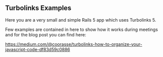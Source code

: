 ## Turbolinks Examples

Here you are a very small and simple Rails 5 app which uses Turbolinks 5.

Few examples are contained in here to show how it works during meetings and for the blog post you can find here:

https://medium.com/@coorasse/turbolinks-how-to-organize-your-javascript-code-df83d59c0886
